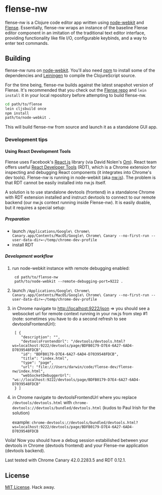 # flense-nw

flense-nw is a Clojure code editor app written using [node-webkit](https://github.com/rogerwang/node-webkit) and [Flense](https://github.com/mkremins/flense). Essentially, flense-nw wraps an instance of the baseline Flense editor component in an imitation of the traditional text editor interface, providing functionality like file I/O, configurable keybinds, and a way to enter text commands.

## Building

flense-nw runs on [node-webkit](https://github.com/rogerwang/node-webkit). You'll also need [npm](https://www.npmjs.org/) to install some of the dependencies and [Leiningen](http://leiningen.org/) to compile the ClojureScript source.

For the time being, flense-nw builds against the latest snapshot version of Flense. It's recommended that you check out the [Flense repo](https://github.com/mkremins/flense) and `lein install` it in your local repository before attempting to build flense-nw.

```bash
cd path/to/flense
lein cljsbuild once
npm install
path/to/node-webkit .
```

This will build flense-nw from source and launch it as a standalone GUI app.

### Development tips

#### Using React Development Tools

Flense uses Facebook's [React.js](https://github.com/facebook/react) library (via David Nolen's [Om](https://github.com/swannodette/om)). React team offers useful [React Developer Tools](https://github.com/facebook/react-devtools) (RDT), which is a Chrome extension for inspecting and debugging React components (it integrates into Chrome's dev tools). Flense-nw is running in node-webkit (aka [nw.js]((https://github.com/nwjs/nw.js))). The problem is that RDT cannot be easily installed into nw.js itself.

A solution is to use standalone devtools (frontend) in a standalone Chrome with RDT extension installed and instruct devtools to connect to our remote backend (our nw.js context running inside Flense-nw). It is easily doable, but it requires a special setup:

##### Preparation

  * launch `/Applications/Google\ Chrome\ Canary.app/Contents/MacOS/Google\ Chrome\ Canary --no-first-run --user-data-dir=~/temp/chrome-dev-profile`
  * install RDT
  
##### Development workflow

1. run node-webkit instance with remote debugging enabled:

        cd path/to/flense-nw
        path/to/node-webkit --remote-debugging-port=9222 .
        
2. launch `/Applications/Google\ Chrome\ Canary.app/Contents/MacOS/Google\ Chrome\ Canary --no-first-run --user-data-dir=~/temp/chrome-dev-profile`
3. in Chrome navigate to [http://localhost:9222/json](http://localhost:9222/json)
    => you should see a websocket url for remote context running in your nw.js from step #1 (note: sometimes you have to do a second refresh to see devtoolsFrontendUrl):

        [ {
           "description": "",
           "devtoolsFrontendUrl": "/devtools/devtools.html?ws=localhost:9222/devtools/page/BDFB0179-D7E4-6A27-6AD4-D7039548FDCB",
           "id": "BDFB0179-D7E4-6A27-6AD4-D7039548FDCB",
           "title": "index.html",
           "type": "page",
           "url": "file:///Users/darwin/code/flense-dev/flense-nw/index.html",
           "webSocketDebuggerUrl": "ws://localhost:9222/devtools/page/BDFB0179-D7E4-6A27-6AD4-D7039548FDCB"
        } ]
        
4. in Chrome navigate to devtoolsFrontendUrl where you replace `/devtools/devtools.html` with `chrome-devtools://devtools/bundled/devtools.html` (kudos to Paul Irish for the solution)
    
    example: `chrome-devtools://devtools/bundled/devtools.html?ws=localhost:9222/devtools/page/BDFB0179-D7E4-6A27-6AD4-D7039548FDCB`

Voila! Now you should have a debug session estabilished between your devtools in Chrome (devtools frontend) and your Flense-nw application (devtools backend).

Last tested with Chrome Canary 42.0.2283.5 and RDT 0.12.1.

## License

[MIT License](http://opensource.org/licenses/MIT). Hack away.
